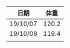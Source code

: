 | 日期     | 体重  |
| -------- | ----- |
| 19/10/07 | 120.2 |
| 19/10/08 | 119.4 |
|          |       |


